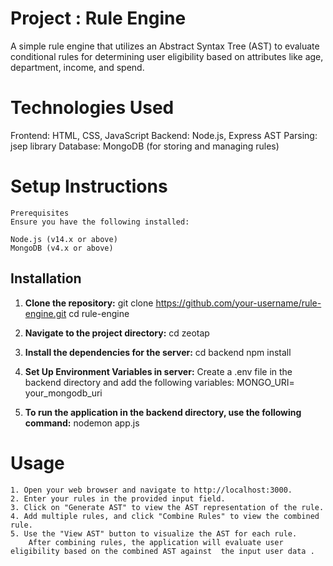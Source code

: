 # **Project : Rule Engine**

A simple rule engine that utilizes an Abstract Syntax Tree (AST) to evaluate conditional rules for determining user eligibility based on attributes like age, department, income, and spend.

# Technologies Used
Frontend: HTML, CSS, JavaScript
Backend: Node.js, Express
AST Parsing: jsep library
Database: MongoDB (for storing and managing rules)

# **Setup Instructions**

    Prerequisites
    Ensure you have the following installed:

    Node.js (v14.x or above)
    MongoDB (v4.x or above)


## Installation

1. **Clone the repository:**
    git clone https://github.com/your-username/rule-engine.git
    cd rule-engine

2. **Navigate to the project directory:**
   cd zeotap

3. **Install the dependencies for the server:**
   cd backend 
   npm install

4. **Set Up Environment Variables in server:** 
    Create a .env file in the backend directory and add the following variables:
    MONGO_URI= your_mongodb_uri

5. **To run the application in the backend directory, use the following command:**
   nodemon app.js


# Usage
    1. Open your web browser and navigate to http://localhost:3000.
    2. Enter your rules in the provided input field.
    3. Click on "Generate AST" to view the AST representation of the rule.
    4. Add multiple rules, and click "Combine Rules" to view the combined rule.
    5. Use the "View AST" button to visualize the AST for each rule.
        After combining rules, the application will evaluate user eligibility based on the combined AST against  the input user data .
